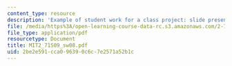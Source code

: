 ```yaml
---
content_type: resource
description: 'Example of student work for a class project: slide presentation on '
file: /media/https%3A/open-learning-course-data-rc.s3.amazonaws.com/2-71-optics-spring-2009/2be2e591cca096390c6c7e2571a52b1c_MIT2_71S09_sw08.pdf
file_type: application/pdf
resourcetype: Document
title: MIT2_71S09_sw08.pdf
uid: 2be2e591-cca0-9639-0c6c-7e2571a52b1c
---
```

